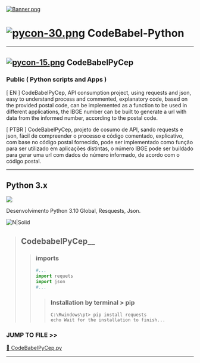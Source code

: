 [![Banner.png](https://i.postimg.cc/d35m7GZq/Banner.png)](https://postimg.cc/q6CCShGY)
# [![pycon-30.png](https://i.postimg.cc/QNSdBfCQ/pycon-30.png)](https://postimg.cc/ThL6Fqr1)  CodeBabel-Python
___
## [![pycon-15.png](https://i.postimg.cc/nLw6bQhQ/pycon-15.png)](https://postimg.cc/3ymL2NpK) CodeBabelPyCep
### Public ( Python scripts and Apps )
 
 [ EN ] 
 CodeBabelPyCep, API consumption project, using requests and json, easy to understand process and commented, explanatory code, based on the provided postal code, can be implemented as a function to be used in different applications, the IBGE number can be built to generate a url with data from the informed number, according to the postal code.
 
 [ PTBR ]
 CodeBabelPyCep, projeto de cosumo de API, sando requests e json, fácil de compreender o processo e código comentado, explicativo, com base no código postal fornecido, pode ser implementado como função para ser utilizado em aplicações distintas, o número IBGE pode ser buildado para gerar uma url com dados do número informado, de acordo com o código postal.
 ___

 ## Python 3.x
 <img src="https://img.shields.io/pypi/pyversions/4?color=yellow&label=Python&logo=Python&logoColor=blue&style=for-the-badge"/>
   <p>Desenvolvimento Python 3.10 Global, Resquests, Json.</p>

 ![N|Solid](https://static.wixstatic.com/media/b0d81f_842e86a888714bd39e5527cf5956ebf1~mv2.png)

 > ## CodebabelPyCep__
 >> ### imports
 >> ~~~~Python
 >> #...
 >> import requets
 >> import json
 >> #...
 >> ~~~~
 >>> ### Installation by terminal > pip 
 >>> ~~~~
 >>> C:\Rwindows\pt> pip install requests
 >>> echo Wait for the installation to finish...
 >>> ~~~~
 ### JUMP TO FILE >> 
 <a href="https://github.com/CharlesCodebabel/CodeBabel-Python/tree/main/PyCEP/CodeBabelPyCep.py">📂 CodeBabelPyCep.py </a>
___
